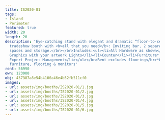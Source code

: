 ```yaml
---
title: IS2020-01
tags:
- Island
- Perimeter
featured: true
width: 20
length: 20
description: 'Eye-catching stand with elegant and dramatic “floor-to-ceiling” illuminated
  tradeshow booth with <b>all that you need</b>: Inviting bar, 2 separate meeting
  spaces and storage.</br></br>Includes:<ul><li>All Hardware as shown</li><li>New
  Graphics with your artwork Lights</li><li>Counter</li><li>Furniture* (as per availability)</li><li>Friendly
  Expert Project Management</li></ul></br>Rent excludes flooring</br>*Own excludes
  furniture, flooring & monitors'
rent: 56990
own: 123900
obj: 437387a8e54b4100a46e4b52fb511cf0
images:
- url: assets/img/booths/IS2020-01/1.jpg
- url: assets/img/booths/IS2020-01/2.jpg
- url: assets/img/booths/IS2020-01/3.jpg
- url: assets/img/booths/IS2020-01/4.jpg
- url: assets/img/booths/IS2020-01/5.jpg
- url: assets/img/booths/IS2020-01/6.jpg
---
```


